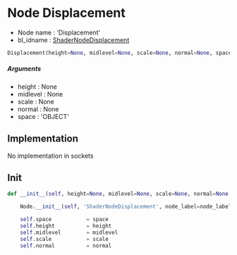 # Node Displacement

- Node name : 'Displacement'
- bl_idname : [ShaderNodeDisplacement](https://docs.blender.org/api/current/bpy.types.ShaderNodeDisplacement.html)


``` python
Displacement(height=None, midlevel=None, scale=None, normal=None, space='OBJECT', node_label=None, node_color=None)
```
##### Arguments

- height : None
- midlevel : None
- scale : None
- normal : None
- space : 'OBJECT'

## Implementation

No implementation in sockets

## Init

``` python
def __init__(self, height=None, midlevel=None, scale=None, normal=None, space='OBJECT', node_label=None, node_color=None):

    Node.__init__(self, 'ShaderNodeDisplacement', node_label=node_label, node_color=node_color)

    self.space           = space
    self.height          = height
    self.midlevel        = midlevel
    self.scale           = scale
    self.normal          = normal
```
